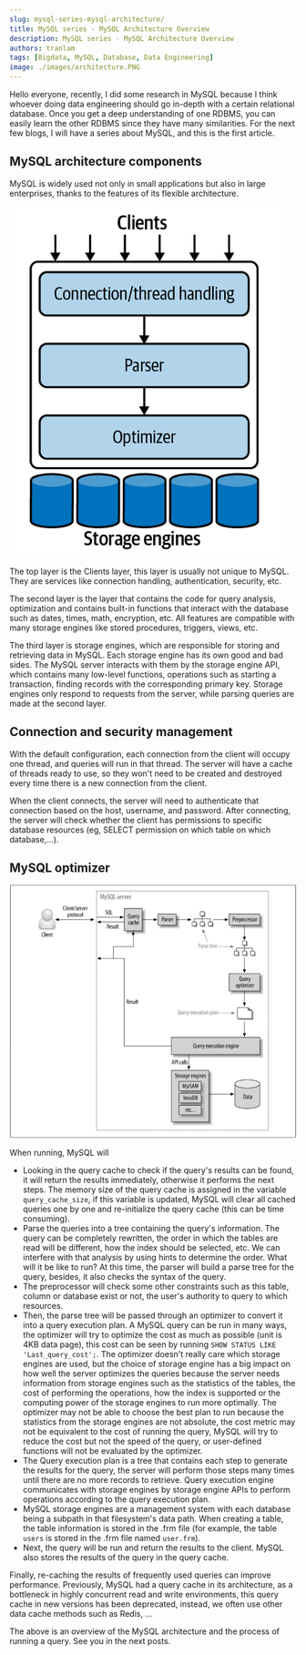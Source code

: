 ```yaml
---
slug: mysql-series-mysql-architecture/
title: MySQL series - MySQL Architecture Overview
description: MySQL series - MySQL Architecture Overview
authors: tranlam
tags: [Bigdata, MySQL, Database, Data Engineering]
image: ./images/architecture.PNG
---
```


Hello everyone, recently, I did some research in MySQL because I think whoever doing data engineering should go in-depth with a certain relational database. Once you get a deep understanding of one RDBMS, you can easily learn the other RDBMS since they have many similarities. For the next few blogs, I will have a series about MySQL, and this is the first article.

<!--truncate-->

## MySQL architecture components

MySQL is widely used not only in small applications but also in large enterprises, thanks to the features of its flexible architecture.

![Architecture](./images/architecture.PNG)

The top layer is the Clients layer, this layer is usually not unique to MySQL. They are services like connection handling, authentication, security, etc.

The second layer is the layer that contains the code for query analysis, optimization and contains built-in functions that interact with the database such as dates, times, math, encryption, etc. All features are compatible with many storage engines like stored procedures, triggers, views, etc.

The third layer is storage engines, which are responsible for storing and retrieving data in MySQL. Each storage engine has its own good and bad sides. The MySQL server interacts with them by the storage engine API, which contains many low-level functions, operations such as starting a transaction, finding records with the corresponding primary key. Storage engines only respond to requests from the server, while parsing queries are made at the second layer.

## Connection and security management

With the default configuration, each connection from the client will occupy one thread, and queries will run in that thread. The server will have a cache of threads ready to use, so they won't need to be created and destroyed every time there is a new connection from the client.

When the client connects, the server will need to authenticate that connection based on the host, username, and password. After connecting, the server will check whether the client has permissions to specific database resources (eg, SELECT permission on which table on which database,…).

## MySQL optimizer

![Overall](./images/overall.PNG)

When running, MySQL will

- Looking in the query cache to check if the query's results can be found, it will return the results immediately, otherwise it performs the next steps. The memory size of the query cache is assigned in the variable `query_cache_size`, if this variable is updated, MySQL will clear all cached queries one by one and re-initialize the query cache (this can be time consuming).
- Parse the queries into a tree containing the query's information. The query can be completely rewritten, the order in which the tables are read will be different, how the index should be selected, etc. We can interfere with that analysis by using hints to determine the order. What will it be like to run? At this time, the parser will build a parse tree for the query, besides, it also checks the syntax of the query.
- The preprocessor will check some other constraints such as this table, column or database exist or not, the user's authority to query to which resources.
- Then, the parse tree will be passed through an optimizer to convert it into a query execution plan. A MySQL query can be run in many ways, the optimizer will try to optimize the cost as much as possible (unit is 4KB data page), this cost can be seen by running `SHOW STATUS LIKE 'Last_query_cost';`. The optimizer doesn't really care which storage engines are used, but the choice of storage engine has a big impact on how well the server optimizes the queries because the server needs information from storage engines such as the statistics of the tables, the cost of performing the operations, how the index is supported or the computing power of the storage engines to run more optimally. The optimizer may not be able to choose the best plan to run because the statistics from the storage engines are not absolute, the cost metric may not be equivalent to the cost of running the query, MySQL will try to reduce the cost but not the speed of the query, or user-defined functions will not be evaluated by the optimizer.
- The Query execution plan is a tree that contains each step to generate the results for the query, the server will perform those steps many times until there are no more records to retrieve. Query execution engine communicates with storage engines by storage engine APIs to perform operations according to the query execution plan.
- MySQL storage engines are a management system with each database being a subpath in that filesystem's data path. When creating a table, the table information is stored in the .frm file (for example, the table `users` is stored in the .frm file named `user.frm`).
- Next, the query will be run and return the results to the client. MySQL also stores the results of the query in the query cache.

Finally, re-caching the results of frequently used queries can improve performance. Previously, MySQL had a query cache in its architecture, as a bottleneck in highly concurrent read and write environments, this query cache in new versions has been deprecated, instead, we often use other data cache methods such as Redis, ...

The above is an overview of the MySQL architecture and the process of running a query. See you in the next posts.
